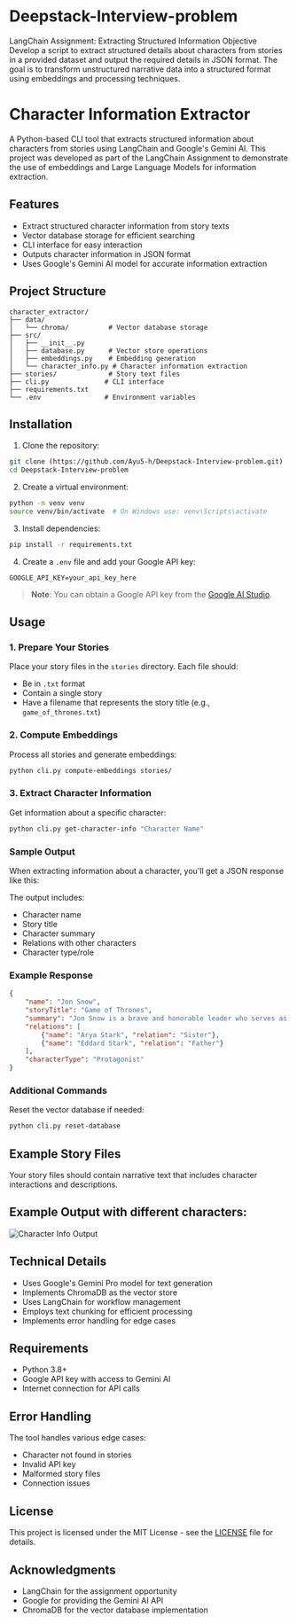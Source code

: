 # Deepstack-Interview-problem
LangChain Assignment: Extracting Structured Information Objective Develop a script to extract structured details about characters from stories in a provided dataset and output the required details in JSON format. The goal is to transform unstructured narrative data into a structured format using embeddings and processing techniques.

# Character Information Extractor

A Python-based CLI tool that extracts structured information about characters from stories using LangChain and Google's Gemini AI. This project was developed as part of the LangChain Assignment to demonstrate the use of embeddings and Large Language Models for information extraction.

## Features

- Extract structured character information from story texts
- Vector database storage for efficient searching
- CLI interface for easy interaction
- Outputs character information in JSON format
- Uses Google's Gemini AI model for accurate information extraction

## Project Structure

```
character_extractor/
├── data/
│   └── chroma/          # Vector database storage
├── src/
│   ├── __init__.py
│   ├── database.py      # Vector store operations
│   ├── embeddings.py    # Embedding generation
│   └── character_info.py # Character information extraction
├── stories/             # Story text files
├── cli.py              # CLI interface
├── requirements.txt
└── .env                # Environment variables
```

## Installation

1. Clone the repository:
```bash
git clone (https://github.com/Ayu5-h/Deepstack-Interview-problem.git)
cd Deepstack-Interview-problem

```

2. Create a virtual environment:
```bash
python -m venv venv
source venv/bin/activate  # On Windows use: venv\Scripts\activate
```

3. Install dependencies:
```bash
pip install -r requirements.txt
```

4. Create a `.env` file and add your Google API key:
```
GOOGLE_API_KEY=your_api_key_here
```

> **Note**: You can obtain a Google API key from the [Google AI Studio](https://makersuite.google.com/app/apikey).

## Usage

### 1. Prepare Your Stories

Place your story files in the `stories` directory. Each file should:
- Be in `.txt` format
- Contain a single story
- Have a filename that represents the story title (e.g., `game_of_thrones.txt`)

### 2. Compute Embeddings

Process all stories and generate embeddings:
```bash
python cli.py compute-embeddings stories/
```

### 3. Extract Character Information

Get information about a specific character:
```bash
python cli.py get-character-info "Character Name"
```

### Sample Output

When extracting information about a character, you'll get a JSON response like this:

The output includes:
- Character name
- Story title
- Character summary
- Relations with other characters
- Character type/role

### Example Response

```json
{
    "name": "Jon Snow",
    "storyTitle": "Game of Thrones",
    "summary": "Jon Snow is a brave and honorable leader who serves as the Lord Commander of the Night's Watch and later unites the Free Folk and Westeros against the threat of the White Walkers.",
    "relations": [
        {"name": "Arya Stark", "relation": "Sister"},
        {"name": "Eddard Stark", "relation": "Father"}
    ],
    "characterType": "Protagonist"
}
```

### Additional Commands

Reset the vector database if needed:
```bash
python cli.py reset-database
```

## Example Story Files

Your story files should contain narrative text that includes character interactions and descriptions. 

## Example Output with different characters: 

![Character Info Output](assets/output_example.png)

## Technical Details

- Uses Google's Gemini Pro model for text generation
- Implements ChromaDB as the vector store
- Uses LangChain for workflow management
- Employs text chunking for efficient processing
- Implements error handling for edge cases

## Requirements

- Python 3.8+
- Google API key with access to Gemini AI
- Internet connection for API calls

## Error Handling

The tool handles various edge cases:
- Character not found in stories
- Invalid API key
- Malformed story files
- Connection issues


## License

This project is licensed under the MIT License - see the [LICENSE](LICENSE) file for details.

## Acknowledgments

- LangChain for the assignment opportunity
- Google for providing the Gemini AI API
- ChromaDB for the vector database implementation
